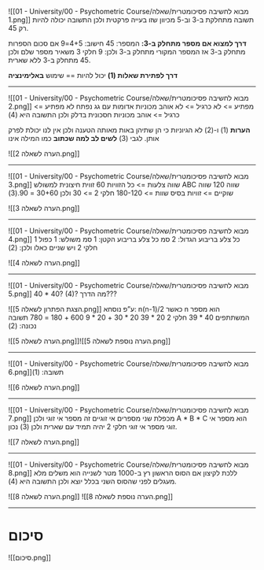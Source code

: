 ![[01 - University/00 - Psychometric Course/מבוא לחשיבה פסיכומטרית/שאלה 1.png]]
תשובה מתחלקת ב-3 וב-5 מכיוון שזו בעייה פרקטית ולכן התשובה יכולה להיות רק 45.

**דרך למצוא אם מספר מתחלק ב-3:**
המספר: 45
חישוב: 4+5=9
אם סכום הספרות מתחלק ב-3 אז המספר המקורי מתחלק ב-3
ולכן: 9 חלקי 3 משאיר מספר שלם ולכן 45 מתחלק ב-3 ללא שארית.

**דרך לפתירת שאלות (1)**
יכול להיות == שימוש **באלימינציה**
***
![[01 - University/00 - Psychometric Course/מבוא לחשיבה פסיכומטרית/שאלה 2.png]]
מפתיע => לא כרגיל => לא אוהב מכוניות אדומות עם גג נפתח
לא מפתיע => כרגיל => אוהב מכוניות חסכונית בדלק
ולכן התשובה היא (4)

**הערות**
(1) ו-(2) לא הגיוניות כי הן שתיהן באות מאותה הטענה ולכן אין לנו יכולת לפרק אותן.
לגבי (3) **לשים לב למה שכתוב** כמו המילה אינו

![[הערה לשאלה 2.png]]
***
![[01 - University/00 - Psychometric Course/מבוא לחשיבה פסיכומטרית/שאלה 3.png]]
שווה צלעות => כל הזוויות 60
זווית חיצונית למשולש ABC שווה 120
שווה שוקיים => זוויות בסיס שוות => 180-120 חלקי 2 => 30
ולכן 30+60 = 90.(3)

![[הערה לשאלה 3.png]]
***
![[01 - University/00 - Psychometric Course/מבוא לחשיבה פסיכומטרית/שאלה 4.png]]
כל צלע בריבוע הגדול: 2 סמ
כל צלע בריבוע הקטן: 1 סמ
משולש: 1 כפול 1 חלקי 2
ויש שניים כאלו ולכן: (2)

![[הערה לשאלה 4.png]]
***
![[01 - University/00 - Psychometric Course/מבוא לחשיבה פסיכומטרית/שאלה 5.png]]
40  * 40?
(4)?
מה הדרך???

![[הצגת הפתרון לשאלה 5.png]]
ע”פ נוסחא: n(n-1)/2 כאשר n הוא מספר המשתתפים
40 * 39 חלקי 2
20 * 39
20 * 30 + 20 * 9
600 + 180 = 780
תשובה נכונה: (2)

![[הערה לשאלה 5.png]]![[הערה נוספת לשאלה 5.png]]
***
![[01 - University/00 - Psychometric Course/מבוא לחשיבה פסיכומטרית/שאלה 6.png]]תשובה: (1)

![[הערה לשאלה 6.png]]
***
![[01 - University/00 - Psychometric Course/מבוא לחשיבה פסיכומטרית/שאלה 7.png]]
מכפלת שני מספרים אי זוגיים זה מספר אי זוגי ולכן A * B * C הוא מספר אי זוגי
מספר אי זוגי חלקי 2 יהיה תמיד עם שארית ולכן (3) נכון.

![[הערה לשאלה 7.png]]
***
![[01 - University/00 - Psychometric Course/מבוא לחשיבה פסיכומטרית/שאלה 8.png]]
ללכת לקיצון
אם הסוס הראשון רץ ב-1000 מטר לשנייה הוא משלים מלא מעגלים לפני שהסוס השני בכלל יוצא ולכן התשובה היא (4).

![[הערה לשאלה 8.png]]
![[הערה נוספת לשאלה 8.png]]
***
# סיכום
![[סיכום.png]]